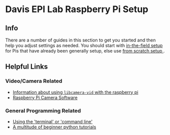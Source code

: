 # Davis EPI Lab Raspberry Pi Setup 
## Info
There are a number of guides in this section to get you started and then help you adjust settings as needed. You should start with [in-the-field setup](https://github.com/alannatodd/davis_epi_raspi/blob/main/guides/setup_in_field.md) for Pis that have already been generally setup, else use [from scratch setup ](https://github.com/alannatodd/davis_epi_raspi/blob/main/guides/setup_new.md).

## Helpful Links
### Video/Camera Related
- [Information about using `libcamera-vid` with the raspberry pi](https://www.raspberrypi.com/news/raspberry-pi-camera-module-more-on-video-capture/)
- [Raspberry Pi Camera Software](https://www.raspberrypi.com/documentation/computers/camera_software.html)

### General Programming Related
- [Using the 'terminal' or 'command line'](https://www.freecodecamp.org/news/command-line-for-beginners/)
- [A multitude of beginner python tutorials](https://wiki.python.org/moin/BeginnersGuide/Programmers)
